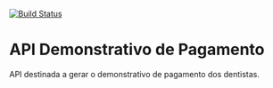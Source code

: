 [![Build Status](https://travis-ci.org/jonaswk8/demonstrativo-pagamento-api.svg?branch=master)](https://travis-ci.org/jonaswk8/demonstrativo-pagamento-api)

# API Demonstrativo de Pagamento
API destinada a gerar o demonstrativo de pagamento dos dentistas.
